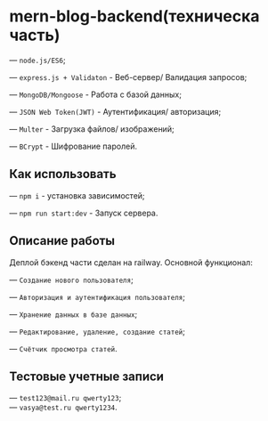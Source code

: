 # mern-blog-backend(техническа часть)
— `node.js/ES6`;

— `express.js + Validaton` - Веб-сервер/ Валидация запросов;

— `MongoDB/Mongoose` - Работа с базой данных;

— `JSON Web Token(JWT)` - Аутентификация/ авторизация;

— `Multer` - Загрузка файлов/ изображений;

— `BCrypt` - Шифрование паролей.

## Как использовать

— `npm i` - установка зависимостей;

— `npm run start:dev` - Запуск сервера.

## Описание работы

Деплой бэкенд части сделан на railway. Основной функционал:

— `Создание нового пользователя`;

— `Авторизация и аутентификация пользователя`;

— `Хранение данных в базе данных`;

— `Редактирование, удаление, создание статей`;

— `Счётчик просмотра статей`.

## Тестовые учетные записи

— `test123@mail.ru
qwerty123`;<br>
— `vasya@test.ru
qwerty1234`.<br>

